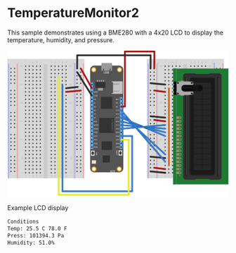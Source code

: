 # TemperatureMonitor2

This sample demonstrates using a BME280 with a 4x20 LCD to display the temperature, humidity, and pressure.

![Board diagram for BME280 and 4x20 LCD](./BoardDiagram.svg "Board diagram")

Example LCD display

```text
Conditions
Temp: 25.5 C 78.0 F
Press: 101394.3 Pa
Humidity: 51.0%
```
